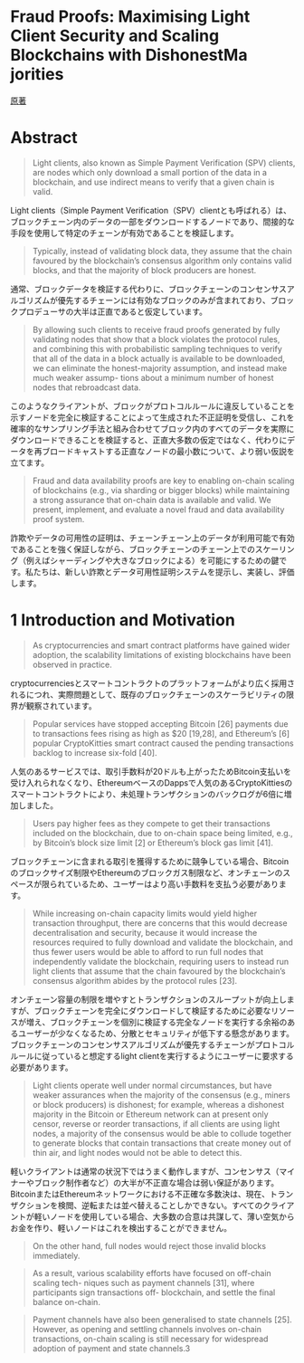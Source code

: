 # Fraud Proofs: Maximising Light Client Security and Scaling Blockchains with DishonestMa jorities

[原著](https://arxiv.org/pdf/1809.09044.pdf)

# Abstract

> Light clients, also known as Simple Payment Verification (SPV) clients, are nodes which only download a small portion of the data in a blockchain, and use indirect means to verify that a given chain is valid.

Light clients（Simple Payment Verification（SPV）clientとも呼ばれる）は、ブロックチェーン内のデータの一部をダウンロードするノードであり、間接的な手段を使用して特定のチェーンが有効であることを検証します。

> Typically, instead of validating block data, they assume that the chain favoured by the blockchain’s consensus algorithm only contains valid blocks, and that the majority of block producers are honest.

通常、ブロックデータを検証する代わりに、ブロックチェーンのコンセンサスアルゴリズムが優先するチェーンには有効なブロックのみが含まれており、ブロックプロデューサの大半は正直であると仮定しています。

> By allowing such clients to receive fraud proofs generated by fully validating nodes that show that a block violates the protocol rules, and combining this with probabilistic sampling techniques to verify that all of the data in a block actually is available to be downloaded, we can eliminate the honest-majority assumption, and instead make much weaker assump- tions about a minimum number of honest nodes that rebroadcast data.

このようなクライアントが、ブロックがプロトコルルールに違反していることを示すノードを完全に検証することによって生成された不正証明を受信し、これを確率的なサンプリング手法と組み合わせてブロック内のすべてのデータを実際にダウンロードできることを検証すると、正直大多数の仮定ではなく、代わりにデータを再ブロードキャストする正直なノードの最小数について、より弱い仮説を立てます。

> Fraud and data availability proofs are key to enabling on-chain scaling of blockchains (e.g., via sharding or bigger blocks) while maintaining a strong assurance that on-chain data is available and valid. We present, implement, and evaluate a novel fraud and data availability proof system.

詐欺やデータの可用性の証明は、チェーンチェーン上のデータが利用可能で有効であることを強く保証しながら、ブロックチェーンのチェーン上でのスケーリング（例えばシャーディングや大きなブロックによる）を可能にするための鍵です。私たちは、新しい詐欺とデータ可用性証明システムを提示し、実装し、評価します。

# 1 Introduction and Motivation

> As cryptocurrencies and smart contract platforms have gained wider adoption, the scalability limitations of existing blockchains have been observed in practice.

cryptocurrenciesとスマートコントラクトのプラットフォームがより広く採用されるにつれ、実際問題として、既存のブロックチェーンのスケーラビリティの限界が観察されています。
> Popular services have stopped accepting Bitcoin [26] payments due to transactions fees rising as high as $20 [19,28], and Ethereum’s [6] popular CryptoKitties smart contract caused the pending transactions backlog to increase six-fold [40].

人気のあるサービスでは、取引手数料が20ドルも上がったためBitcoin支払いを受け入れられなくなり、EthereumベースのDappsで人気のあるCryptoKittiesのスマートコントラクトにより、未処理トランザクションのバックログが6倍に増加しました。

> Users pay higher fees as they compete to get their transactions included on the blockchain, due to on-chain space being limited, e.g., by Bitcoin’s block size limit [2] or Ethereum’s block gas limit [41].

ブロックチェーンに含まれる取引を獲得するために競争している場合、Bitcoinのブロックサイズ制限やEthereumのブロックガス制限など、オンチェーンのスペースが限られているため、ユーザーはより高い手数料を支払う必要があります。

> While increasing on-chain capacity limits would yield higher transaction throughput, there are concerns that this would decrease decentralisation and security, because it would increase the resources required to fully download and validate the blockchain, and thus fewer users would be able to afford to run full nodes that independently validate the blockchain, requiring users to instead run light clients that assume that the chain favoured by the blockchain’s consensus algorithm abides by the protocol rules [23].

オンチェーン容量の制限を増やすとトランザクションのスループットが向上しますが、ブロックチェーンを完全にダウンロードして検証するために必要なリソースが増え、ブロックチェーンを個別に検証する完全なノードを実行する余裕のあるユーザーが少なくなるため、分散とセキュリティが低下する懸念があります。ブロックチェーンのコンセンサスアルゴリズムが優先するチェーンがプロトコルルールに従っていると想定するlight clientを実行するようにユーザーに要求する必要があります。

> Light clients operate well under normal circumstances, but have weaker assurances when the majority of the consensus (e.g., miners or block producers) is dishonest; for example, whereas a dishonest majority in the Bitcoin or Ethereum network can at present only censor, reverse or reorder transactions, if all clients are using light nodes, a majority of the consensus would be able to collude together to generate blocks that contain transactions that create money out of thin air, and light nodes would not be able to detect this.

軽いクライアントは通常の状況下ではうまく動作しますが、コンセンサス（マイナーやブロック制作者など）の大半が不正直な場合は弱い保証があります。 BitcoinまたはEthereumネットワークにおける不正確な多数決は、現在、トランザクションを検閲、逆転または並べ替えることしかできない。すべてのクライアントが軽いノードを使用している場合、大多数の合意は共謀して、薄い空気からお金を作り、軽いノードはこれを検出することができません。

> On the other hand, full nodes would reject those invalid blocks immediately.

> As a result, various scalability efforts have focused on off-chain scaling tech- niques such as payment channels [31], where participants sign transactions off- blockchain, and settle the final balance on-chain.

> Payment channels have also been generalised to state channels [25]. However, as opening and settling channels involves on-chain transactions, on-chain scaling is still necessary for widespread adoption of payment and state channels.3
